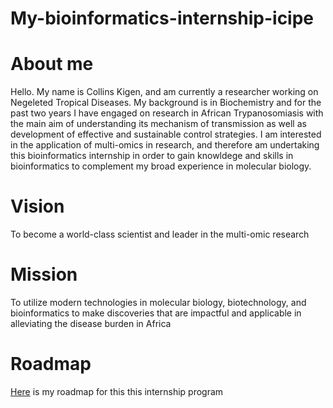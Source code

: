 # My-bioinformatics-internship-icipe
# About me
Hello. My name is Collins Kigen, and am currently a researcher working on Negeleted Tropical Diseases. My background is in Biochemistry and for the past two years I have engaged on research in African Trypanosomiasis with the main aim of understanding its mechanism of transmission as well as development of effective and sustainable control strategies. I am interested in the application of multi-omics in research, and therefore am undertaking this bioinformatics internship in order to gain knowldege and skills in bioinformatics to complement my broad experience in molecular biology. 
# Vision
To become a world-class scientist and leader in the multi-omic research
# Mission
To utilize modern technologies in molecular biology, biotechnology, and bioinformatics to make discoveries that are impactful and applicable in alleviating the disease burden in Africa
# Roadmap
[Here](https://github.com/ckigenk/My-bioinformatics-internship/issues/1) is my roadmap for this this internship program


